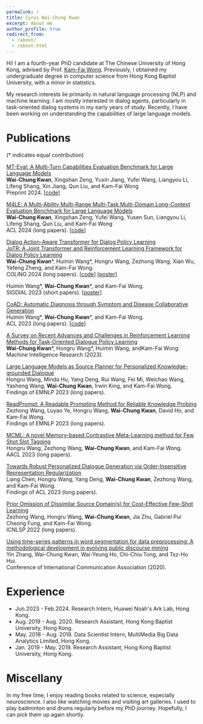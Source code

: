 ```yaml
---
permalink: /
title: Cyrus Wai-Chung Kwan
excerpt: About me
author_profile: true
redirect_from:
  - /about/
  - /about.html
---
```


Hi! I am a fourth-year PhD candidate at The Chinese University of Hong Kong, advised by Prof. [Kam-Fai Wong](https://www.se.cuhk.edu.hk/people/academic-staff/prof-wong-kam-fai/). Previously, I obtained my undergraduate degree in computer science from Hong Kong Baptist University, with a minor in statistics.

My research interests lie primarily in natural language processing (NLP) and machine learning. I am mostly interested in dialog agents, particularly in task-oriented dialog systems in my early years of study. Recently, I have been working on understanding the capabilities of large language models.

# Publications

(* indicates equal contribution)

[MT-Eval: A Multi-Turn Capabilities Evaluation Benchmark for Large Language Models](https://arxiv.org/abs/2401.16745)\
**Wai-Chung Kwan**, Xingshan Zeng, Yuxin Jiang, Yufei Wang, Liangyou Li, Lifeng Shang, Xin Jiang, Qun Liu, and Kam-Fai Wong \
Preprint 2024. \[[code](https://github.com/KwanWaiChung/MT-Eval)\]

[M4LE: A Multi-Ability Multi-Range Multi-Task Multi-Domain Long-Context Evaluation Benchmark for Large Language Models](https://arxiv.org/abs/2310.19240)\
**Wai-Chung Kwan**, Xingshan Zeng, Yufei Wang, Yusen Sun, Liangyou Li, Lifeng Shang, Qun Liu, and Kam-Fai Wong \
ACL 2024 (long papers). \[[code](https://github.com/KwanWaiChung/M4LE)\]

[Dialog Action-Aware Transformer for Dialog Policy Learning](https://arxiv.org/abs/2309.02240)\
[JoTR: A Joint Transformer and Reinforcement Learning Framework for Dialog Policy Learning](https://arxiv.org/abs/2309.00230)\
**Wai-Chung Kwan**\*, Huimin Wang\*, Hongru Wang, Zezhong Wang, Xian Wu, Yefeng Zheng, and Kam-Fai Wong.\
COLING 2024 (long papers). \[[code](https://github.com/KwanWaiChung/JoTR)\] \[[poster](files/JoTR_Poster.pdf)\]

Huimin Wang\*, **Wai-Chung Kwan**\*, and Kam-Fai Wong.\
SIGDIAL 2023 (short papers). \[[poster](files/DaTrans_Poster.pdf)\]

[CoAD: Automatic Diagnosis through Symptom and Disease Collaborative Generation](https://arxiv.org/pdf/2307.08290.pdf)\
Huimin Wang\*, **Wai-Chung Kwan**\*, and Kam-Fai Wong.\
ACL 2023 (long papers). \[[code](https://github.com/KwanWaiChung/coad)\]

[A Survey on Recent Advances and Challenges in Reinforcement Learning Methods for Task-Oriented Dialogue Policy Learning](https://arxiv.org/abs/2202.13675)\
**Wai-Chung Kwan**\*, Hongru Wang\*, Huimin Wang, andKam-Fai Wong.\
Machine Intelligence Research (2023).

[Large Language Models as Source Planner for Personalized Knowledge-grounded Dialogue](https://arxiv.org/abs/2310.08840)\
Hongru Wang, Minda Hu, Yang Deng, Rui Wang, Fei Mi, Weichao Wang, Yasheng Wang, **Wai-Chung Kwan**, Irwin King, and Kam-Fai Wong.\
Findings of EMNLP 2023 (long papers).

[ReadPrompt: A Readable Prompting Method for Reliable Knowledge Probing](https://aclanthology.org/2023.findings-emnlp.501/)\
Zezhong Wang, Luyao Ye, Hongru Wang, **Wai-Chung Kwan**, David Ho, and Kam-Fai Wong. \
Findings of EMNLP 2023 (long papers).

[MCML: A novel Memory-based Contrastive Meta-Learning method for Few Shot Slot Tagging](https://arxiv.org/abs/2108.11635)\
Hongru Wang, Zezhong Wang, **Wai-Chung Kwan**, and Kam-Fai Wong.\
AACL 2023 (long papers).

[Towards Robust Personalized Dialogue Generation via Order-Insensitive Representation Regularization](https://arxiv.org/abs/2305.12782)\
Liang Chen, Hongru Wang, Yang Deng, **Wai-Chung Kwan**, Zezhong Wang, and Kam-Fai Wong.\
Findings of ACL 2023 (long papers).


[Prior Omission of Dissimilar Source Domain(s) for Cost-Effective Few-Shot Learning](https://arxiv.org/pdf/2109.05234.pdf)\
Zezhong Wang, Hongru Wang, **Wai-Chung Kwan**, Jia Zhu, Gabriel Pui Cheong Fung, and Kam-Fai Wong.\
ICNLSP 2022 (long papers).

[Using time-series patterns in word segmentation for data preprocessing: A methodological development in evolving public discourse mining]()\
Yin Zhang, Wai-Chung Kwan, Wai-Yeung Ho, Chi-Chiu Tong, and Tsz-Ho Hui.\
Conference of International Communication Association (2020).

# Experience

- Jun.2023 - Feb.2024\. Research Intern, Huawei Noah's Ark Lab, Hong Kong.
- Aug. 2019 - Aug. 2020\. Research Assistant, Hong Kong Baptist University, Hong Kong.
- May. 2018 - Aug. 2018\. Data Scientist Intern, MultiMedia Big Data Analytics Limited, Hong Kong.
- Jan. 2019 - May. 2019\. Research Assistant, Hong Kong Baptist University, Hong Kong.

# Miscellany

In my free time, I enjoy reading books related to science, especially neuroscience. I also like watching movies and visiting art galleries. I used to play badminton and drums regularly before my PhD journey. Hopefully, I can pick them up again shortly.
